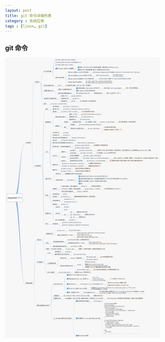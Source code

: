 ```yaml
---
layout: post
title: git 命令详细列表
category : 系统应用
tags : [linux, git]
---
```


## git 命令

![xxx](/public/img/git-api.png)
